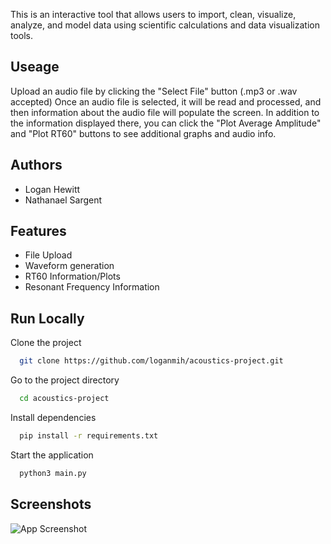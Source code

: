 This is an interactive tool that allows users to import, clean, visualize, analyze, and model data using scientific calculations and data visualization tools.

## Useage

Upload an audio file by clicking the "Select File" button (.mp3 or .wav accepted)
Once an audio file is selected, it will be read and processed, and then information about the audio file will populate the screen.
In addition to the information displayed there, you can click the "Plot Average Amplitude" and "Plot RT60" buttons to see additional graphs and audio info.



## Authors

- Logan Hewitt
- Nathanael Sargent




## Features

- File Upload
- Waveform generation
- RT60 Information/Plots
- Resonant Frequency Information


## Run Locally

Clone the project

```bash
  git clone https://github.com/loganmih/acoustics-project.git
```

Go to the project directory

```bash
  cd acoustics-project
```

Install dependencies

```bash
  pip install -r requirements.txt
```

Start the application

```bash
  python3 main.py
```


## Screenshots

![App Screenshot](https://i.ibb.co/PjkDk76/Screenshot-2023-12-10-232416.png)
